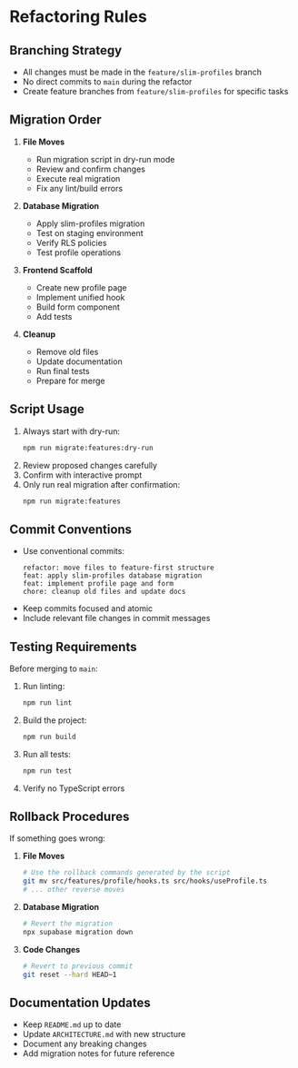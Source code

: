 # Refactoring Rules

## Branching Strategy
- All changes must be made in the `feature/slim-profiles` branch
- No direct commits to `main` during the refactor
- Create feature branches from `feature/slim-profiles` for specific tasks

## Migration Order
1. **File Moves**
   - Run migration script in dry-run mode
   - Review and confirm changes
   - Execute real migration
   - Fix any lint/build errors

2. **Database Migration**
   - Apply slim-profiles migration
   - Test on staging environment
   - Verify RLS policies
   - Test profile operations

3. **Frontend Scaffold**
   - Create new profile page
   - Implement unified hook
   - Build form component
   - Add tests

4. **Cleanup**
   - Remove old files
   - Update documentation
   - Run final tests
   - Prepare for merge

## Script Usage
1. Always start with dry-run:
   ```bash
   npm run migrate:features:dry-run
   ```
2. Review proposed changes carefully
3. Confirm with interactive prompt
4. Only run real migration after confirmation:
   ```bash
   npm run migrate:features
   ```

## Commit Conventions
- Use conventional commits:
  ```
  refactor: move files to feature-first structure
  feat: apply slim-profiles database migration
  feat: implement profile page and form
  chore: cleanup old files and update docs
  ```
- Keep commits focused and atomic
- Include relevant file changes in commit messages

## Testing Requirements
Before merging to `main`:
1. Run linting:
   ```bash
   npm run lint
   ```
2. Build the project:
   ```bash
   npm run build
   ```
3. Run all tests:
   ```bash
   npm run test
   ```
4. Verify no TypeScript errors

## Rollback Procedures
If something goes wrong:

1. **File Moves**
   ```bash
   # Use the rollback commands generated by the script
   git mv src/features/profile/hooks.ts src/hooks/useProfile.ts
   # ... other reverse moves
   ```

2. **Database Migration**
   ```bash
   # Revert the migration
   npx supabase migration down
   ```

3. **Code Changes**
   ```bash
   # Revert to previous commit
   git reset --hard HEAD~1
   ```

## Documentation Updates
- Keep `README.md` up to date
- Update `ARCHITECTURE.md` with new structure
- Document any breaking changes
- Add migration notes for future reference 